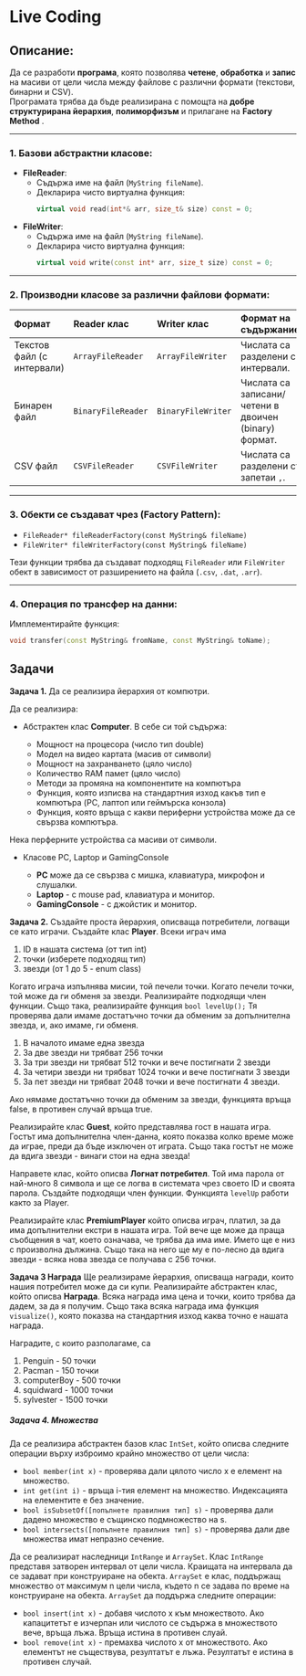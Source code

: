 # Live Coding

## Описание:

Да се разработи **програма**, която позволява **четене**, **обработка** и **запис** на масиви от цели числа между файлове с различни формати (текстови, бинарни и CSV).  
Програмата трябва да бъде реализирана с помощта на **добре структурирана йерархия**, **полиморфизъм** и прилагане на **Factory Method** .

---

### 1. Базови абстрактни класове:
- **FileReader**:
  - Съдържа име на файл (`MyString fileName`).
  - Декларира чисто виртуална функция:
    ```cpp
    virtual void read(int*& arr, size_t& size) const = 0;
    ```
- **FileWriter**:
  - Съдържа име на файл (`MyString fileName`).
  - Декларира чисто виртуална функция:
    ```cpp
    virtual void write(const int* arr, size_t size) const = 0;
    ```

---

### 2. Производни класове за различни файлови формати:

| Формат | Reader клас | Writer клас | Формат на съдържанието |
|:-------|:------------|:------------|:-----------------------|
| Текстов файл (с интервали) | `ArrayFileReader` | `ArrayFileWriter` | Числата са разделени с интервали. |
| Бинарен файл | `BinaryFileReader` | `BinaryFileWriter` | Числата са записани/четени в двоичен (binary) формат. |
| CSV файл | `CSVFileReader` | `CSVFileWriter` | Числата са разделени със запетаи `,`. |

---

### 3. Обекти се създават чрез (Factory Pattern):

  
  - `FileReader* fileReaderFactory(const MyString& fileName)`
  - `FileWriter* fileWriterFactory(const MyString& fileName)`

Тези функции трябва да създават подходящ `FileReader` или `FileWriter` обект в зависимост от разширението на файла (`.csv`, `.dat`, `.arr`).  

---

### 4. Операция по трансфер на данни:

Имплементирайте функция:

```cpp
void transfer(const MyString& fromName, const MyString& toName);
```


## Задачи

**Задача 1.** Да се реализира йерархия от компютри.

Да се реализира:

* Абстрактен клас **Computer**. В себе си той съдържа:
  
  * Мощност на процесора (число тип double)
  * Модел на видео картата (масив от символи)
  * Мощност на захранването (цяло число)
  * Количество RAM памет (цяло число)
  * Методи за промяна на компонентите на компютъра
  * Функция, която изписва на стандартния изход какъв тип е компютъра (PC, лаптоп или геймърска конзола)
  * Функция, която връща с какви периферни устройства може да се свързва компютъра.

Нека перферните устройства са масиви от символи.

* Класове PC, Laptop и GamingConsole
  
  * **PC** може да се свързва с мишка, клавиатура, микрофон и слушалки.
  * **Laptop** - с mouse pad, клавиатура и монитор.
  * **GamingConsole** - с джойстик и монитор.  

**Задача 2.** Създайте проста йерархия, описваща потребители, логващи се като играчи.
Създайте клас **Player**. Всеки играч има

1. ID в нашата система (от тип int)
2. точки (изберете подходящ тип)
3. звезди (от 1 до 5 - enum class)

Когато играча изпълнява мисии, той печели точки. Когато печели точки, той може да ги обменя за звезди. Реализирайте подходящи член функции. Също така, реализирайте функция ``bool levelUp();`` Тя проверява
дали имаме достатъчно точки да обменим за допълнителна звезда, и, ако имаме, ги
обменя.

1. В началото имаме една звезда
2. За две звезди ни трябват 256 точки
3. За три звезди ни трябват 512 точки и вече постигнати 2 звезди
4. За четири звезди ни трябват 1024 точки и вече постигнати 3 звезди
5. За пет звезди ни трябват 2048 точки и вече постигнати 4 звезди.

Ако нямаме достатъчно точки да обменим за звезди, функцията връща false, в противен случай връща true.

Реализирайте клас **Guest**, който представлява гост в нашата игра. Гостът има допълнителна член-данна, която показва колко време може да играе, преди да бъде
изключен от играта. Също така гостът не може да вдига звезди - винаги стои на една звезда!

Направете клас, който описва **Логнат потребител**. Той има парола от най-много 8 символа и ще се логва в системата чрез своето ID и своята парола.
Създайте подходящи член функции. Функцията ``levelUp`` работи както за Player.

Реализирайте клас **PremiumPlayer** който описва играч, платил, за да има допълнителни екстри в нашата игра. Той вече ще може да праща съобщения в чат,
което означава, че трябва да има име. Името ще е низ с произволна дължина. Също така на него ще му е по-лесно да вдига звезди - всяка нова звезда се получава с 256 точки.

**Задача 3 Награда** Ще реализираме йерархия, описваща награди, които нашия потребител може да си
купи. 
Реализирайте абстрактен клас, който описва **Награда**. Всяка награда има цена и точки, които трябва да дадем, за да я получим. Също така всяка награда има функция ``visualize()``, която показва на стандартния изход каква точно е нашата награда.

Наградите, с които разполагаме, са
1. Penguin - 50 точки
2. Pacman - 150 точки
3. computerBoy - 500 точки
4. squidward - 1000 точки
5. sylvester - 1500 точки


##### Задача 4. Множества
Да се реализира абстрактен базов клас ```IntSet```, който описва следните операции върху изброимо крайно множество от цели числа:
- ```bool member(int x)``` - проверява дали цялото число x е елемент на множество.
- ```int get(int i)``` - връща i-тия елемент на множество. Индексацията на елементите е без значение.
- ```bool isSubsetOf([попълнете правилния тип] s)``` - проверява дали дадено множество е същинско подмножество на s.
- ```bool intersects([попълнете правилния тип] s)``` - проверява дали две множества имат непразно сечение.
  
Да се реализират наследници ```IntRange``` и ```ArraySet```. Клас ```IntRange``` представя затворен интервал от цели числа. Краищата на интервала да се задават при конструиране на обекта. ```ArraySet``` е клас, поддържащ множество от максимум n цели числа, където n се задава по време на конструиране на обекта. ```ArraySet``` да поддържа следните операции:
- ```bool insert(int x)``` - добавя числото x към множеството. Ако капацитетът е изчерпан или числото се съдържа в множеството вече, връща лъжа. Връща истина в противен слуай.
- ```bool remove(int x)``` - премахва числото x от множеството. Ако елементът не съществува, резултатът е лъжа. Резултатът е истина в противен случай.
